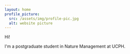 ```yaml
---
layout: home
profile_picture:
  src: /assets/img/profile-pic.jpg
  alt: website picture
---
```


<p>
  Hi!
</p>

<p>
 I'm a postgraduate student in Nature Management at UCPH.
</p>

